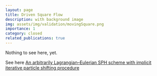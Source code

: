 ```yaml
---
layout: page
title: Driven Square Flow
description: with background image
img: assets/img/validation/movingSquare.png
importance: 1
category: closed
related_publications: true
---
```


Nothing to see here, yet.

See here [An arbitrarily Lagrangian–Eulerian SPH scheme with implicit iterative particle shifting procedure](https://www.sciencedirect.com/science/article/pii/S0045782523002839)
